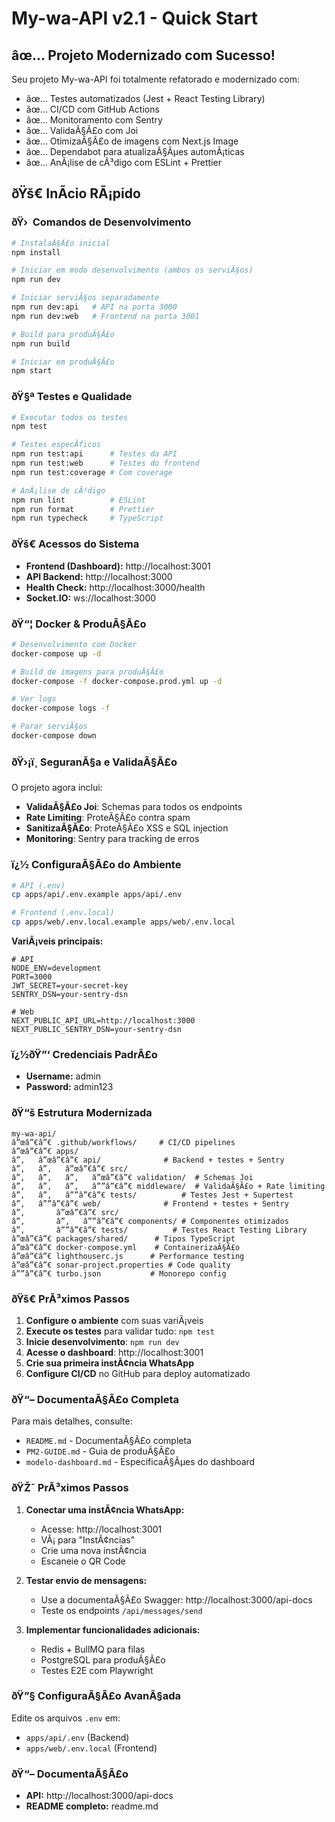 ﻿# My-wa-API v2.1 - Quick Start

## âœ… Projeto Modernizado com Sucesso!

Seu projeto My-wa-API foi totalmente refatorado e modernizado com:

- âœ… Testes automatizados (Jest + React Testing Library)
- âœ… CI/CD com GitHub Actions
- âœ… Monitoramento com Sentry
- âœ… ValidaÃ§Ã£o com Joi
- âœ… OtimizaÃ§Ã£o de imagens com Next.js Image
- âœ… Dependabot para atualizaÃ§Ãµes automÃ¡ticas
- âœ… AnÃ¡lise de cÃ³digo com ESLint + Prettier

## ðŸš€ InÃ­cio RÃ¡pido

### ðŸ›  Comandos de Desenvolvimento

```bash
# InstalaÃ§Ã£o inicial
npm install

# Iniciar em modo desenvolvimento (ambos os serviÃ§os)
npm run dev

# Iniciar serviÃ§os separadamente
npm run dev:api   # API na porta 3000
npm run dev:web   # Frontend na porta 3001

# Build para produÃ§Ã£o
npm run build

# Iniciar em produÃ§Ã£o
npm start
```

### ðŸ§ª Testes e Qualidade

```bash
# Executar todos os testes
npm test

# Testes especÃ­ficos
npm run test:api      # Testes da API
npm run test:web      # Testes do frontend
npm run test:coverage # Com coverage

# AnÃ¡lise de cÃ³digo
npm run lint          # ESLint
npm run format        # Prettier
npm run typecheck     # TypeScript
```

### ðŸš€ Acessos do Sistema

- **Frontend (Dashboard):** http://localhost:3001
- **API Backend:** http://localhost:3000
- **Health Check:** http://localhost:3000/health
- **Socket.IO:** ws://localhost:3000

### ðŸ“¦ Docker & ProduÃ§Ã£o

```bash
# Desenvolvimento com Docker
docker-compose up -d

# Build de imagens para produÃ§Ã£o
docker-compose -f docker-compose.prod.yml up -d

# Ver logs
docker-compose logs -f

# Parar serviÃ§os
docker-compose down
```

### ðŸ›¡ï¸ SeguranÃ§a e ValidaÃ§Ã£o

O projeto agora inclui:

- **ValidaÃ§Ã£o Joi**: Schemas para todos os endpoints
- **Rate Limiting**: ProteÃ§Ã£o contra spam
- **SanitizaÃ§Ã£o**: ProteÃ§Ã£o XSS e SQL injection
- **Monitoring**: Sentry para tracking de erros

### ï¿½ ConfiguraÃ§Ã£o do Ambiente

```bash
# API (.env)
cp apps/api/.env.example apps/api/.env

# Frontend (.env.local)
cp apps/web/.env.local.example apps/web/.env.local
```

**VariÃ¡veis principais:**

```env
# API
NODE_ENV=development
PORT=3000
JWT_SECRET=your-secret-key
SENTRY_DSN=your-sentry-dsn

# Web
NEXT_PUBLIC_API_URL=http://localhost:3000
NEXT_PUBLIC_SENTRY_DSN=your-sentry-dsn
```

### ï¿½ðŸ”‘ Credenciais PadrÃ£o

- **Username:** admin
- **Password:** admin123

### ðŸ“š Estrutura Modernizada

```
my-wa-api/
â”œâ”€â”€ .github/workflows/     # CI/CD pipelines
â”œâ”€â”€ apps/
â”‚   â”œâ”€â”€ api/              # Backend + testes + Sentry
â”‚   â”‚   â”œâ”€â”€ src/
â”‚   â”‚   â”‚   â”œâ”€â”€ validation/  # Schemas Joi
â”‚   â”‚   â”‚   â””â”€â”€ middleware/  # ValidaÃ§Ã£o + Rate limiting
â”‚   â”‚   â””â”€â”€ tests/          # Testes Jest + Supertest
â”‚   â””â”€â”€ web/              # Frontend + testes + Sentry
â”‚       â”œâ”€â”€ src/
â”‚       â”‚   â””â”€â”€ components/ # Componentes otimizados
â”‚       â””â”€â”€ tests/          # Testes React Testing Library
â”œâ”€â”€ packages/shared/      # Tipos TypeScript
â”œâ”€â”€ docker-compose.yml    # ContainerizaÃ§Ã£o
â”œâ”€â”€ lighthouserc.js      # Performance testing
â”œâ”€â”€ sonar-project.properties # Code quality
â””â”€â”€ turbo.json           # Monorepo config
```

### ðŸš€ PrÃ³ximos Passos

1. **Configure o ambiente** com suas variÃ¡veis
2. **Execute os testes** para validar tudo: `npm test`
3. **Inicie desenvolvimento**: `npm run dev`
4. **Acesse o dashboard**: http://localhost:3001
5. **Crie sua primeira instÃ¢ncia WhatsApp**
6. **Configure CI/CD** no GitHub para deploy automatizado

### ðŸ“– DocumentaÃ§Ã£o Completa

Para mais detalhes, consulte:

- `README.md` - DocumentaÃ§Ã£o completa
- `PM2-GUIDE.md` - Guia de produÃ§Ã£o
- `modelo-dashboard.md` - EspecificaÃ§Ãµes do dashboard

### ðŸŽ¯ PrÃ³ximos Passos

1. **Conectar uma instÃ¢ncia WhatsApp:**
   - Acesse: http://localhost:3001
   - VÃ¡ para "InstÃ¢ncias"
   - Crie uma nova instÃ¢ncia
   - Escaneie o QR Code

2. **Testar envio de mensagens:**
   - Use a documentaÃ§Ã£o Swagger: http://localhost:3000/api-docs
   - Teste os endpoints `/api/messages/send`

3. **Implementar funcionalidades adicionais:**
   - Redis + BullMQ para filas
   - PostgreSQL para produÃ§Ã£o
   - Testes E2E com Playwright

### ðŸ”§ ConfiguraÃ§Ã£o AvanÃ§ada

Edite os arquivos `.env` em:

- `apps/api/.env` (Backend)
- `apps/web/.env.local` (Frontend)

### ðŸ“– DocumentaÃ§Ã£o

- **API:** http://localhost:3000/api-docs
- **README completo:** readme.md
